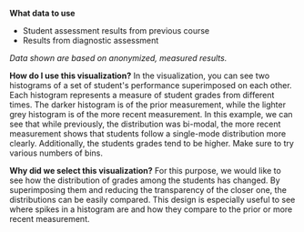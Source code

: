 **What data to use**

- Student assessment results from previous course
- Results from diagnostic assessment

*Data shown are based on anonymized, measured results.*

**How do I use this visualization?** 
In the visualization, you can see two histograms of a set of student's performance superimposed on each other. Each histogram represents a measure of student grades from different times. The darker histogram is of the prior measurement, while the lighter grey histogram is of the more recent measurement. In this example, we can see that while previously, the distribution was bi-modal, the more recent measurement shows that students follow a single-mode distribution more clearly. Additionally, the students grades tend to be higher. Make sure to try various numbers of bins. 

**Why did we select this visualization?**
For this purpose, we would like to see how the distribution of grades among the students has changed. By superimposing them and reducing the transparency of the closer one, the distributions can be easily compared. This design is especially useful to see where spikes in a histogram are and how they compare to the prior or more recent measurement. 
